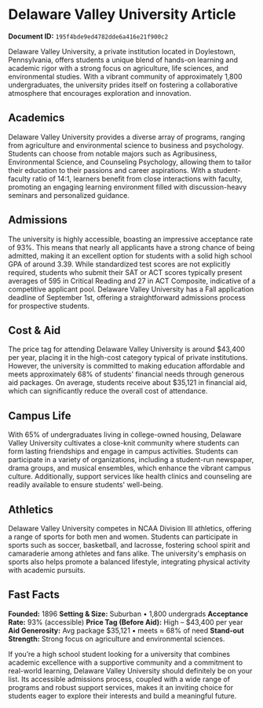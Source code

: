 # Delaware Valley University Article

**Document ID:** `195f4bde9ed4782dde6a416e21f900c2`

Delaware Valley University, a private institution located in Doylestown, Pennsylvania, offers students a unique blend of hands-on learning and academic rigor with a strong focus on agriculture, life sciences, and environmental studies. With a vibrant community of approximately 1,800 undergraduates, the university prides itself on fostering a collaborative atmosphere that encourages exploration and innovation.

## Academics
Delaware Valley University provides a diverse array of programs, ranging from agriculture and environmental science to business and psychology. Students can choose from notable majors such as Agribusiness, Environmental Science, and Counseling Psychology, allowing them to tailor their education to their passions and career aspirations. With a student-faculty ratio of 14:1, learners benefit from close interactions with faculty, promoting an engaging learning environment filled with discussion-heavy seminars and personalized guidance.

## Admissions
The university is highly accessible, boasting an impressive acceptance rate of 93%. This means that nearly all applicants have a strong chance of being admitted, making it an excellent option for students with a solid high school GPA of around 3.39. While standardized test scores are not explicitly required, students who submit their SAT or ACT scores typically present averages of 595 in Critical Reading and 27 in ACT Composite, indicative of a competitive applicant pool. Delaware Valley University has a Fall application deadline of September 1st, offering a straightforward admissions process for prospective students.

## Cost & Aid
The price tag for attending Delaware Valley University is around $43,400 per year, placing it in the high-cost category typical of private institutions. However, the university is committed to making education affordable and meets approximately 68% of students' financial needs through generous aid packages. On average, students receive about $35,121 in financial aid, which can significantly reduce the overall cost of attendance.

## Campus Life
With 65% of undergraduates living in college-owned housing, Delaware Valley University cultivates a close-knit community where students can form lasting friendships and engage in campus activities. Students can participate in a variety of organizations, including a student-run newspaper, drama groups, and musical ensembles, which enhance the vibrant campus culture. Additionally, support services like health clinics and counseling are readily available to ensure students' well-being.

## Athletics
Delaware Valley University competes in NCAA Division III athletics, offering a range of sports for both men and women. Students can participate in sports such as soccer, basketball, and lacrosse, fostering school spirit and camaraderie among athletes and fans alike. The university's emphasis on sports also helps promote a balanced lifestyle, integrating physical activity with academic pursuits.

## Fast Facts
**Founded:** 1896
**Setting & Size:** Suburban • 1,800 undergrads
**Acceptance Rate:** 93% (accessible)
**Price Tag (Before Aid):** High – $43,400 per year
**Aid Generosity:** Avg package $35,121 • meets ≈ 68% of need
**Stand-out Strength:** Strong focus on agriculture and environmental sciences.

If you’re a high school student looking for a university that combines academic excellence with a supportive community and a commitment to real-world learning, Delaware Valley University should definitely be on your list. Its accessible admissions process, coupled with a wide range of programs and robust support services, makes it an inviting choice for students eager to explore their interests and build a meaningful future.

